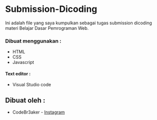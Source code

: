 # Submission-Dicoding
Ini adalah file yang saya kumpulkan sebagai tugas submission dicoding materi Belajar Dasar Pemrograman Web.

### Dibuat menggunakan :

- HTML
- CSS
- Javascript

#### Text editor :
- Visual Studio code

## Dibuat oleh :
- CodeBr3aker - [Instagram](https://www.instagram.com/nurfa_uzi/)
